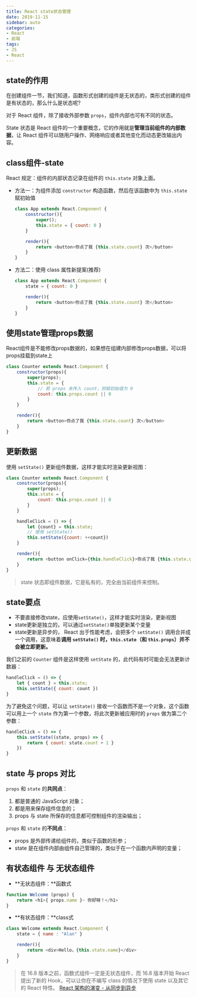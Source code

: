 ```yaml
---
title: React state状态管理
date: 2019-11-15
sidebar: auto
categories: 
- React
- 前端
tags: 
- JS
- React
---
```


## state的作用

在创建组件一节，我们知道，函数形式创建的组件是无状态的，类形式创建的组件是有状态的，那么什么是状态呢?

 对于 React 组件，除了接收外部参数 `props`，组件内部也可有不同的状态。 

 State 状态是 React 组件的一个重要概念，它的作用就是**管理当前组件的内部数据**，让 React 组件可以随用户操作、网络响应或者其他变化而动态更改输出内容。 

## class组件-state

 React 规定：组件的内部状态记录在组件的 `this.state` 对象上面。 

- 方法一：为组件添加 `constructor` 构造函数，然后在该函数中为 `this.state` 赋初始值

  ```js
  class App extends React.Component {
      constructor(){
          super();
          this.state = { count: 0 }
      }
  
      render(){
          return <button>你点了我 {this.state.count} 次</button>
      }
  }
  ```

- 方法二：使用 class 属性新提案(推荐)

  ```js
  class App extends React.Component {
      state = { count: 0 }
  
      render(){
          return <button>你点了我 {this.state.count} 次</button>
      }
  }
  ```

## 使用state管理props数据

React组件是不能修改props数据的，如果想在组建内部修改props数据，可以将props挂载到state上

```js
class Counter extends React.Component {
    constructor(props){
        super(props);
        this.state = {
            // 若 props 未传入 count，则赋初始值为 0
            count: this.props.count || 0
        }
    }

    render(){
        return <button>你点了我 {this.state.count} 次</button>
    }
}
```

## 更新数据

 使用 `setState()` 更新组件数据，这样才能实时渲染更新视图：

```js
class Counter extends React.Component {
    constructor(props){
        super(props);
        this.state = {
            count: this.props.count || 0
        }
    }

    handleClick = () => {
        let {count} = this.state;
        // 使用 setState()
        this.setState({count: ++count})
    }

    render(){
        return <button onClick={this.handleClick}>你点了我 {this.state.count} 次</button>
    }
}
```

> state 状态即组件数据，它是私有的，完全由当前组件来控制。 

## state要点

+ 不要直接修改state，应使用`setState()`，这样才能实时渲染，更新视图
+ state更新是独立的，可以通过`setState()`单独更新某个变量
+ state更新是异步的， React 出于性能考虑，会把多个 `setState()` 调用合并成一个调用，这意味着**调用 `setState()` 时，`this.state`（和 `this.props`）并不会被立即更新。** 

我们之前的 `Counter` 组件是这样使用 `setState` 的，此代码有时可能会无法更新计数器：

```js
handleClick = () => {
    let { count } = this.state;
    this.setState({ count: count })
}
```

为了避免这个问题，可以让 `setState()` 接收一个函数而不是一个对象，这个函数可以用上一个 `state` 作为第一个参数，将此次更新被应用时的 `props` 做为第二个参数：

```js
handleClick = () => {
    this.setState((state, props) => {
        return { count: state.count + 1 }
    })    
}
```

##  state 与 props 对比 

`props` 和 `state` 的**共同点**：

1. 都是普通的 JavaScript 对象；
2. 都是用来保存组件信息的；
3. props 与 state 所保存的信息都可控制组件的渲染输出；

`props` 和 `state` 的**不同点**：

- props 是外部传递给组件的，类似于函数的形参；
- state 是在组件内部由组件自己管理的，类似于在一个函数内声明的变量；

## 有状态组件 与 无状态组件

- **无状态组件：**函数式

```js
function Welcome (props) {
    return <h1>{ props.name }~ 你好呀！</h1>
}
```

- **有状态组件：**class式

```js
class Welcome extends React.Component {
    state = { name : "Alan" }

    render(){
        return <div>Hello，{this.state.name}</div>
    }
}
```

>  在 16.8 版本之前，函数式组件一定是无状态组件，而 16.8 版本开始 React 提出了新的 Hook，可以让你在不编写 class 的情况下使用 state 以及其它的 React 特性。 
> [React 架构的演变 - 从同步到异步](https://blog.shenfq.com/2020/react-%E6%9E%B6%E6%9E%84%E7%9A%84%E6%BC%94%E5%8F%98-%E4%BB%8E%E5%90%8C%E6%AD%A5%E5%88%B0%E5%BC%82%E6%AD%A5/)
